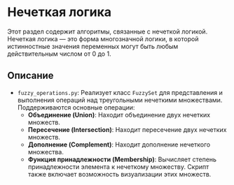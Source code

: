 # Нечеткая логика

Этот раздел содержит алгоритмы, связанные с нечеткой логикой. Нечеткая логика — это форма многозначной логики, в которой истинностные значения переменных могут быть любым действительным числом от 0 до 1.

## Описание

*   `fuzzy_operations.py`: Реализует класс `FuzzySet` для представления и выполнения операций над треугольными нечеткими множествами. Поддерживаются основные операции:
    *   **Объединение (Union)**: Находит объединение двух нечетких множеств.
    *   **Пересечение (Intersection)**: Находит пересечение двух нечетких множеств.
    *   **Дополнение (Complement)**: Находит дополнение нечеткого множества.
    *   **Функция принадлежности (Membership)**: Вычисляет степень принадлежности элемента к нечеткому множеству.
    Скрипт также включает возможность визуализации этих множеств.
